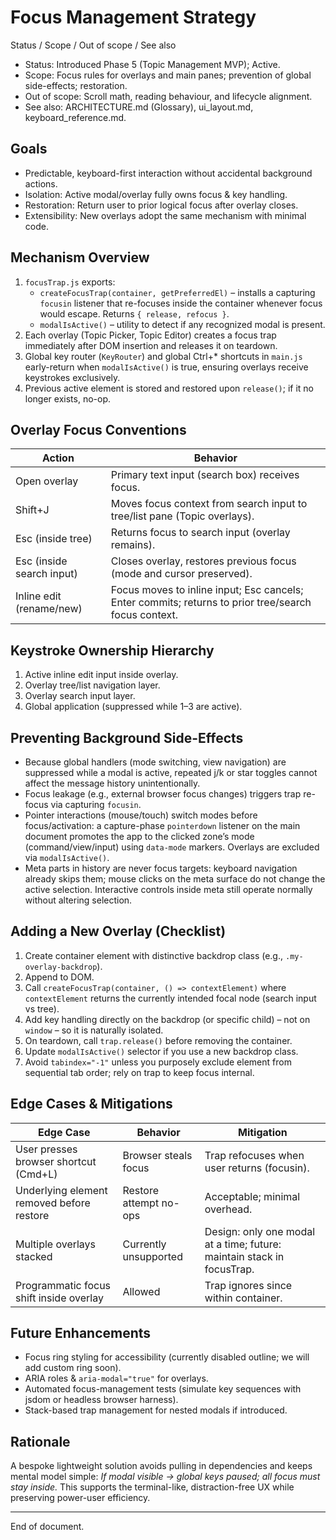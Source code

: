 # Focus Management Strategy

Status / Scope / Out of scope / See also
- Status: Introduced Phase 5 (Topic Management MVP); Active.
- Scope: Focus rules for overlays and main panes; prevention of global side-effects; restoration.
- Out of scope: Scroll math, reading behaviour, and lifecycle alignment.
- See also: ARCHITECTURE.md (Glossary), ui_layout.md, keyboard_reference.md.

## Goals
- Predictable, keyboard-first interaction without accidental background actions.
- Isolation: Active modal/overlay fully owns focus & key handling.
- Restoration: Return user to prior logical focus after overlay closes.
- Extensibility: New overlays adopt the same mechanism with minimal code.

## Mechanism Overview
1. `focusTrap.js` exports:
   - `createFocusTrap(container, getPreferredEl)` – installs a capturing `focusin` listener that re-focuses inside the container whenever focus would escape. Returns `{ release, refocus }`.
   - `modalIsActive()` – utility to detect if any recognized modal is present.
2. Each overlay (Topic Picker, Topic Editor) creates a focus trap immediately after DOM insertion and releases it on teardown.
3. Global key router (`KeyRouter`) and global Ctrl+* shortcuts in `main.js` early-return when `modalIsActive()` is true, ensuring overlays receive keystrokes exclusively.
4. Previous active element is stored and restored upon `release()`; if it no longer exists, no-op.

## Overlay Focus Conventions
| Action | Behavior |
|--------|----------|
| Open overlay | Primary text input (search box) receives focus. |
| Shift+J | Moves focus context from search input to tree/list pane (Topic overlays). |
| Esc (inside tree) | Returns focus to search input (overlay remains). |
| Esc (inside search input) | Closes overlay, restores previous focus (mode and cursor preserved). |
| Inline edit (rename/new) | Focus moves to inline input; Esc cancels; Enter commits; returns to prior tree/search focus context. |

## Keystroke Ownership Hierarchy
1. Active inline edit input inside overlay.
2. Overlay tree/list navigation layer.
3. Overlay search input layer.
4. Global application (suppressed while 1–3 are active).

## Preventing Background Side-Effects
- Because global handlers (mode switching, view navigation) are suppressed while a modal is active, repeated j/k or star toggles cannot affect the message history unintentionally.
- Focus leakage (e.g., external browser focus changes) triggers trap re-focus via capturing `focusin`.
- Pointer interactions (mouse/touch) switch modes before focus/activation: a capture-phase `pointerdown` listener on the main document promotes the app to the clicked zone’s mode (command/view/input) using `data-mode` markers. Overlays are excluded via `modalIsActive()`.
- Meta parts in history are never focus targets: keyboard navigation already skips them; mouse clicks on the meta surface do not change the active selection. Interactive controls inside meta still operate normally without altering selection.

## Adding a New Overlay (Checklist)
1. Create container element with distinctive backdrop class (e.g., `.my-overlay-backdrop`).
2. Append to DOM.
3. Call `createFocusTrap(container, () => contextElement)` where `contextElement` returns the currently intended focal node (search input vs tree).
4. Add key handling directly on the backdrop (or specific child) – not on `window` – so it is naturally isolated.
5. On teardown, call `trap.release()` before removing the container.
6. Update `modalIsActive()` selector if you use a new backdrop class.
7. Avoid `tabindex="-1"` unless you purposely exclude element from sequential tab order; rely on trap to keep focus internal.

## Edge Cases & Mitigations
| Edge Case | Behavior | Mitigation |
|-----------|----------|------------|
| User presses browser shortcut (Cmd+L) | Browser steals focus | Trap refocuses when user returns (focusin). |
| Underlying element removed before restore | Restore attempt no-ops | Acceptable; minimal overhead. |
| Multiple overlays stacked | Currently unsupported | Design: only one modal at a time; future: maintain stack in focusTrap. |
| Programmatic focus shift inside overlay | Allowed | Trap ignores since within container. |

## Future Enhancements
- Focus ring styling for accessibility (currently disabled outline; we will add custom ring soon).
- ARIA roles & `aria-modal="true"` for overlays.
- Automated focus-management tests (simulate key sequences with jsdom or headless browser harness).
- Stack-based trap management for nested modals if introduced.

## Rationale
A bespoke lightweight solution avoids pulling in dependencies and keeps mental model simple: *If modal visible → global keys paused; all focus must stay inside.* This supports the terminal-like, distraction-free UX while preserving power-user efficiency.

---
End of document.
